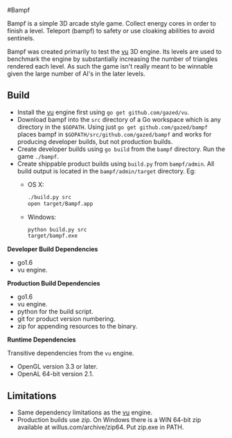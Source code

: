 <!-- Copyright © 2013-2016 Galvanized Logic Inc.                       -->
<!-- Use is governed by a BSD-style license found in the LICENSE file. -->

#Bampf

Bampf is a simple 3D arcade style game. Collect energy cores in order to finish
a level. Teleport (bampf) to safety or use cloaking abilities to avoid sentinels.

Bampf was created primarily to test the [vu](https://github.com/gazed/vu) 3D engine.
Its levels are used to benchmark the engine by substantially increasing the number
of triangles rendered each level. As such the game isn't really meant to be winnable
given the large number of AI's in the later levels.

Build
-----

* Install the [vu](https://github.com/gazed/vu) engine first using ``go get github.com/gazed/vu``.
* Download bampf into the ``src`` directory of a Go workspace which is
  any directory in the ``$GOPATH``. Using just ``go get github.com/gazed/bampf``
  places bampf in ``$GOPATH/src/github.com/gazed/bampf`` and works for producing
  developer builds, but not production builds.
* Create developer builds using ``go build`` from the ``bampf`` directory.
  Run the game ``./bampf``.
* Create shippable product builds using ``build.py`` from ``bampf/admin``.
  All build output is located in the ``bampf/admin/target`` directory. Eg:
    * OS X:

        ```bash
        ./build.py src
        open target/Bampf.app
        ```
    * Windows:

        ```bash
        python build.py src
        target/bampf.exe
        ```

**Developer Build Dependencies**

* go1.6
* vu engine.

**Production Build Dependencies**

* go1.6
* vu engine.
* python for the build script.
* git for product version numbering.
* zip for appending resources to the binary.

**Runtime Dependencies**

Transitive dependencies from the ``vu`` engine.

* OpenGL version 3.3 or later.
* OpenAL 64-bit version 2.1.

Limitations
-----------

* Same dependency limitations as the [vu](https://github.com/gazed/vu) engine.
* Production builds use zip. On Windows there is a WIN 64-bit zip available at
  willus.com/archive/zip64. Put zip.exe in PATH.
